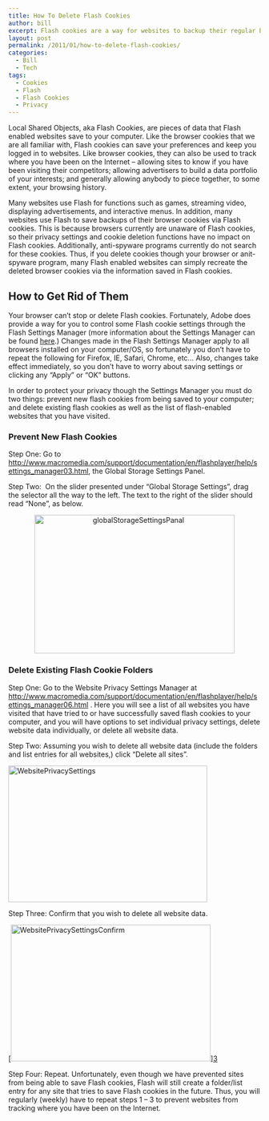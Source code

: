 ```yaml
---
title: How To Delete Flash Cookies
author: bill
excerpt: Flash cookies are a way for websites to backup their regular browser cookies and for trackers to piece together your browsing history. This entry describes how to prevent Flash from saving cookies, and how to delete existing cookies.
layout: post
permalink: /2011/01/how-to-delete-flash-cookies/
categories:
  - Bill
  - Tech
tags:
  - Cookies
  - Flash
  - Flash Cookies
  - Privacy
---
```

Local Shared Objects, aka Flash Cookies, are pieces of data that Flash enabled websites save to your computer. Like the browser cookies that we are all familiar with, Flash cookies can save your preferences and keep you logged in to websites. Like browser cookies, they can also be used to track where you have been on the Internet &#8211; allowing sites to know if you have been visiting their competitors; allowing advertisers to build a data portfolio of your interests; and generally allowing anybody to piece together, to some extent, your browsing history.

Many websites use Flash for functions such as games, streaming video, displaying advertisements, and interactive menus. In addition, many websites use Flash to save backups of their browser cookies via Flash cookies. This is because browsers currently are unaware of Flash cookies, so their privacy settings and cookie deletion functions have no impact on Flash cookies. Additionally, anti-spyware programs currently do not search for these cookies. Thus, if you delete cookies though your browser or anit-spyware program, many Flash enabled websites can simply recreate the deleted browser cookies via the information saved in Flash cookies.

## How to Get Rid of Them

Your browser can’t stop or delete Flash cookies. Fortunately, Adobe does provide a way for you to control some Flash cookie settings through the Flash Settings Manager (more information about the Settings Manager can be found <a href="http://www.macromedia.com/support/documentation/en/flashplayer/help/settings_manager.html" target="_blank">here</a>.) Changes made in the Flash Settings Manager apply to all browsers installed on your computer/OS, so fortunately you don’t have to repeat the following for Firefox, IE, Safari, Chrome, etc… Also, changes take effect immediately, so you don&#8217;t have to worry about saving settings or clicking any &#8220;Apply&#8221; or &#8220;OK&#8221; buttons.

In order to protect your privacy though the Settings Manager you must do two things: prevent new flash cookies from being saved to your computer; and delete existing flash cookies as well as the list of flash-enabled websites that you have visited.

### Prevent New Flash Cookies

Step One: Go to <http://www.macromedia.com/support/documentation/en/flashplayer/help/settings_manager03.html>, the Global Storage Settings Panel.

Step Two:  On the slider presented under “Global Storage Settings”, drag the selector all the way to the left. The text to the right of the slider should read “None”, as below.

<p style="text-align: center;">
  <a href="http://wbushey.nfshost.com/wp-content/uploads/globalStorageSettingsPanal.gif"><a href="http://wbushey.nfshost.com/wp-content/uploads/globalStorageSettingsPanal.gif"><img class="aligncenter size-full wp-image-389" alt="globalStorageSettingsPanal" src="http://wbushey.nfshost.com/wp-content/uploads/globalStorageSettingsPanal.gif" width="400" height="277" /></a></a>
</p>

### Delete Existing Flash Cookie Folders

Step One: Go to the Website Privacy Settings Manager at <http://www.macromedia.com/support/documentation/en/flashplayer/help/settings_manager06.html> . Here you will see a list of all websites you have visited that have tried to or have successfully saved flash cookies to your computer, and you will have options to set individual privacy settings, delete website data individually, or delete all website data.

Step Two: Assuming you wish to delete all website data (include the folders and list entries for all websites,) click “Delete all sites”.

[<img class="aligncenter size-full wp-image-391" alt="WebsitePrivacySettings" src="http://wbushey.nfshost.com/wp-content/uploads/WebsitePrivacySettings.gif" width="397" height="273" />][1]

Step Three: Confirm that you wish to delete all website data.

[[<img class="aligncenter size-full wp-image-392" alt="WebsitePrivacySettingsConfirm" src="http://wbushey.nfshost.com/wp-content/uploads/WebsitePrivacySettingsConfirm.gif" width="399" height="273" />][2]][3]

Step Four: Repeat. Unfortunately, even though we have prevented sites from being able to save Flash cookies, Flash will still create a folder/list entry for any site that tries to save Flash cookies in the future. Thus, you will regularly (weekly) have to repeat steps 1 – 3 to prevent websites from tracking where you have been on the Internet.

 [1]: http://wbushey.nfshost.com/wp-content/uploads/WebsitePrivacySettings.gif
 [2]: http://wbushey.nfshost.com/wp-content/uploads/WebsitePrivacySettingsConfirm.gif
 [3]: http://www.wbushey.com/wp-content/uploads/2011/01/WebsitePrivacySettingsConfirm.gif